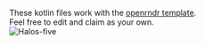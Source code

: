 These kotlin files work with the [openrndr template](https://guide.openrndr.org/#/02_Getting_Started_with_OPENRNDR/C00_SetupYourFirstProgram).  
Feel free to edit and claim as your own.  
![Halos-five](https://user-images.githubusercontent.com/31193782/141988029-1c9323be-5bee-4036-ad87-3131c8458df3.gif)
